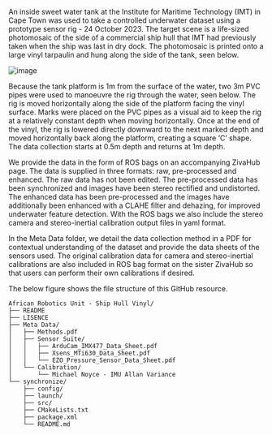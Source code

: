 An inside sweet water tank at the Institute for Maritime Technology (IMT) in Cape Town was used to take a controlled underwater dataset using a prototype sensor rig - 24 October 2023. The target scene is a life-sized photomosaic of the side of a commercial ship hull that IMT had previously taken when the ship was last in dry dock. The photomosaic is printed onto a large vinyl tarpaulin and hung along the side of the tank, seen below.

![image](https://github.com/adriennewinter/Ship-Hull-Vinyl-Dataset/assets/41785960/88b79a48-5fd5-487f-be79-a25328e091f1)

Because the tank platform is 1m from the surface of the water, two 3m PVC pipes were used to manoeuvre the rig through the water, seen below. The rig is moved horizontally along the side of the platform facing the vinyl surface. Marks were placed on the PVC pipes as a visual aid to keep the rig at a relatively constant depth when moving horizontally. Once at the end of the vinyl, the rig is lowered directly downward to the next marked depth and moved horizontally back along the platform, creating a square ‘C’ shape. The data collection starts at 0.5m depth and returns at 1m depth.

We provide the data in the form of ROS bags on an accompanying ZivaHub page. The data is supplied in three formats: raw, pre-processed and enhanced. The raw data has not been edited. The pre-processed data has been synchronized and images have been stereo rectified and undistorted. The enhanced data has been pre-processed and the images have additionally been enhanced with a CLAHE filter and dehazing, for improved underwater feature detection. With the ROS bags we also include the stereo camera and stereo-inertial calibration output files in yaml format. 

In the Meta Data folder, we detail the data collection method in a PDF for contextual understanding of the dataset and provide the data sheets of the sensors used. The original calibration data for camera and stereo-inertial calibrations are also included in ROS bag format on the sister ZivaHub so that users can perform their own calibrations if desired.

The below figure shows the file structure of this GitHub resource. 

```
African Robotics Unit - Ship Hull Vinyl/
├── README
├── LISENCE
├── Meta Data/
│   ├── Methods.pdf
│   ├── Sensor Suite/
│   │   ├── ArduCam_IMX477_Data_Sheet.pdf
│   │   ├── Xsens_MTi630_Data_Sheet.pdf
│   │   └── EZO_Pressure_Sensor_Data_Sheet.pdf
│   └── Calibration/
│       └── Michael Noyce - IMU Allan Variance
└── synchronize/
    ├── config/
    ├── launch/
    ├── src/
    ├── CMakeLists.txt
    ├── package.xml
    └── README.md
```
